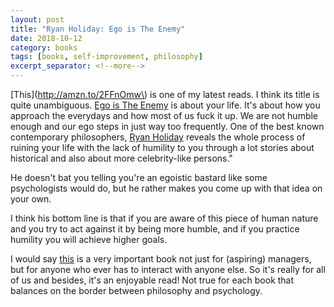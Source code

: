 ```yaml
---
layout: post
title: "Ryan Holiday: Ego is The Enemy"
date: 2018-10-12
category: books
tags: [books, self-improvement, philosophy]
excerpt_separator: <!--more-->
---
```

[This](http://amzn.to/2FFnOmw\) is one of my latest reads. I think its title is quite unambiguous. [Ego is The Enemy](http://amzn.to/2FFnOmw) is about your life. It's about how you approach the everydays and how most of us fuck it up. We are not humble enough and our ego steps in just way too frequently. One of the best known contemporary philosophers, [Ryan Holiday](https://ryanholiday.net/) reveals the whole process of ruining your life with the lack of humility to you through a lot stories about historical and also about more celebrity-like persons."
<!--more-->

He doesn't bat you telling you're an egoistic bastard like some psychologists would do, but he rather makes you come up with that idea on your own.

I think his bottom line is that if you are aware of this piece of human nature and you try to act against it by being more humble, and if you practice humility you will achieve higher goals.

I would say [this](http://amzn.to/2FFnOmw) is a very important book not just for (aspiring) managers, but for anyone who ever has to interact with anyone else. So it's really for all of us and besides, it's an enjoyable read! Not true for each book that balances on the border between philosophy and psychology.